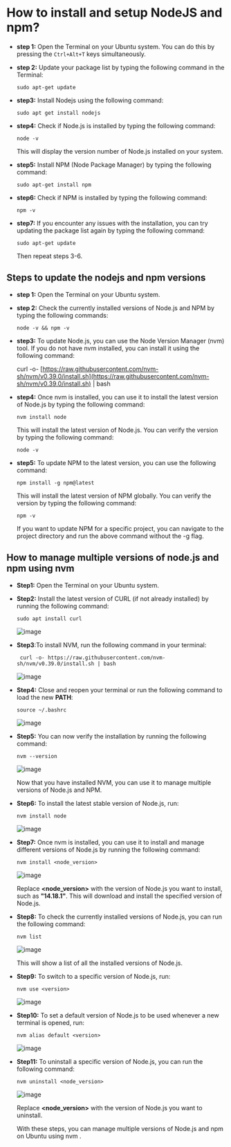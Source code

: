 # How to install and setup NodeJS and npm?
- **step 1:**
Open the Terminal on your Ubuntu system. You can do this by pressing the `Ctrl+Alt+T` keys simultaneously.
- **step 2:**
Update your package list by typing the following command in the Terminal:



   `sudo apt-get update`
 - **step3:**
  Install Nodejs using the following command: 
  
    `sudo apt get install nodejs`
  - **step4:**
   Check if Node.js is installed by typing the following command:
   
    `node -v`
    
    This will display the version number of Node.js installed on your system.
   - **step5:**
Install NPM (Node Package Manager) by typing the following command:

      `sudo apt-get install npm`
   - **step6:**
    Check if NPM is installed by typing the following command:

      `npm -v`
   - **step7:**
      If you encounter any issues with the installation, you can try updating the package list again by typing the following command:
      
        `sudo apt-get update`

       Then repeat steps 3-6.
## Steps to update the nodejs and npm versions

- **step 1:**
Open the Terminal on your Ubuntu system.
- **step 2:**
Check the currently installed versions of Node.js and NPM by typing the following commands:

   `node -v && npm -v`
 - **step3:**
 To update Node.js, you can use the Node Version Manager (nvm) tool. If you do not have nvm installed, you can install it using the following command:
  

   curl -o- [https://raw.githubusercontent.com/nvm-sh/nvm/v0.39.0/install.sh](https://raw.githubusercontent.com/nvm-sh/nvm/v0.39.0/install.sh) | bash
  - **step4:**
 Once nvm is installed, you can use it to install the latest version of Node.js by typing the following command:
   
    `nvm install node`
    
    This will install the latest version of Node.js. You can verify the version by typing the following command:
    
    `node -v`
   - **step5:**
To update NPM to the latest version, you can use the following command:

     `npm install -g npm@latest`

     This will install the latest version of NPM globally. You can verify the version by typing the following command:
 
     `npm -v`

     If you want to update NPM for a specific project, you can navigate to the project directory and run the above command without the -g flag.

## How to manage multiple versions of node.js and npm using nvm

- **Step1:** Open the Terminal on your Ubuntu system.

- **Step2:** Install the latest version of CURL (if not already installed) by running the following command:

   `sudo apt install curl`
   
   ![image](https://user-images.githubusercontent.com/123230184/229029849-3dcfe7c5-5f0e-4686-a62b-7aeab3fc702a.png)



- **Step3**:To install NVM, run the following command in your terminal:

  ` curl -o- https://raw.githubusercontent.com/nvm-sh/nvm/v0.39.0/install.sh | bash`
  
  ![image](https://user-images.githubusercontent.com/123230184/229029938-4650f5e3-5830-4c7c-8815-b51ea473942e.png)


- **Step4:** Close and reopen your terminal or run the following command to load the new **PATH**:

   `source ~/.bashrc`
   

   ![image](https://user-images.githubusercontent.com/123230184/229026933-8ec21844-30e3-4d05-b75a-827e75861a92.png)


- **Step5:** You can now verify the installation by running the following command:

   `nvm --version`
   
    ![image](https://user-images.githubusercontent.com/123230184/229030260-00137cae-f79b-47ae-8cb9-40dbdbebd641.png)



  Now that you have installed NVM, you can use it to manage multiple versions of Node.js and NPM.

- **Step6:** To install the latest stable version of Node.js, run:

  `nvm install node`
  
  ![image](https://user-images.githubusercontent.com/123230184/229030457-e3696f15-2576-4ce3-8959-00e64a791010.png)



 - **Step7:** Once nvm is installed, you can use it to install and manage different versions of Node.js by running the following command:

   `nvm install <node_version>`
   
   ![image](https://user-images.githubusercontent.com/123230184/229030514-ec921b38-fe67-4e5a-b6b9-bb96ea32a6dd.png)



   Replace **<node_version>** with the version of Node.js you want to install, such as **"14.18.1"**. This will download and install the specified version of Node.js.
   
  -  **Step8:** To check the currently installed versions of Node.js, you can run the following command:

     `nvm list`
     
     ![image](https://user-images.githubusercontent.com/123230184/229030613-d6c6fcf4-2f26-4971-a2e4-fff02660f8cf.png)



     This will show a list of all the installed versions of Node.js.

- **Step9:** To switch to a specific version of Node.js, run:

  `nvm use <version>`
  
  ![image](https://user-images.githubusercontent.com/123230184/229030661-6b80c38d-514f-45bd-893c-6d4051cdad83.png)


- **Step10:** To set a default version of Node.js to be used whenever a new terminal is opened, run:

  `nvm alias default <version>`
  
  ![image](https://user-images.githubusercontent.com/123230184/229030695-3b401590-0f2e-4c2d-945b-b8acee5a9658.png)


 - **Step11:** To uninstall a specific version of Node.js, you can run the following command:

   `nvm uninstall <node_version>`
   
   ![image](https://user-images.githubusercontent.com/123230184/229030723-f25ba3af-395e-4275-92b7-c8ce9086aee2.png)

 
   Replace **<node_version>** with the version of Node.js you want to uninstall.

   With these steps, you can manage multiple versions of Node.js and npm on Ubuntu using nvm .
